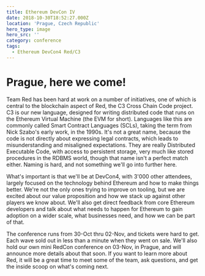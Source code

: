 ```yaml
---
title: Ethereum DevCon IV
date: 2018-10-30T18:52:27.000Z
location: 'Prague, Czech Republic'
hero_type: image
hero_src: ''
category: conference
tags:
  - Ethereum DevCon4 Red/C3
---
```

# Prague, here we come!

Team Red has been hard at work on a number of initiatives, one of which is central to the blockchain aspect of Red, the C3 Cross Chain Code project. C3 is our new language, designed for writing distributed code that runs on the Ethereum Virtual Machine (the EVM for short). Languages like this are commonly called Smart Contract Languages (SCLs), taking the term from Nick Szabo's early work, in the 1990s. It's not a great name, because the code is not directly about expressing legal contracts, which leads to misunderstanding and misaligned expectations. They are really Distributed Executable Code, with access to persistent storage, very much like stored procedures in the RDBMS world, though that name isn't a perfect match either. Naming is hard, and not something we'll go into further here.

What's important is that we'll be at DevCon4, with 3'000 other attendees, largely focused on the technology behind Ethereum and how to make things better. We're not the only ones trying to improve on tooling, but we are excited about our value proposition and how we stack up against other players we know about. We'll also get direct feedback from core Ethereum developers and talk about what needs to happen for Ethereum to gain adoption on a wider scale, what businesses need, and how we can be part of that.

The conference runs from 30-Oct thru 02-Nov, and tickets were hard to get. Each wave sold out in less than a minute when they went on sale. We'll also hold our own mini RedCon conference on 03-Nov, in Prague, and will announce more details about that soon. If you want to learn more about Red, it will be a great time to meet some of the team, ask questions, and get the inside scoop on what's coming next.
